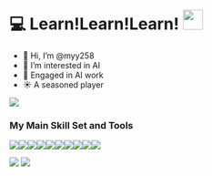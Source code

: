 # 💻 Learn!Learn!Learn! <img src="https://camo.githubusercontent.com/63371d36886ee658f5a97401f393e1ab1684b2fd3de674b8f5efc7d410b2a3d0/68747470733a2f2f6d656469612e67697068792e636f6d2f6d656469612f57556c706c634d704f43456d5447427442572f67697068792e676966" width="35px">



- 👋 Hi, I’m @myy258
- 👀 I’m interested in AI
- 🌱 Engaged in AI work
- ☀️ A seasoned player

![](https://github-readme-stats.vercel.app/api?username=myy258&show_icons=true&theme=radical)   



### My Main Skill Set and Tools
![](https://img.shields.io/badge/Python-3776AB?style=for-the-badge&logo=python&logoColor=white)![](https://img.shields.io/badge/MySQL-005C84?style=for-the-badge&logo=mysql&logoColor=white)![](https://img.shields.io/badge/Oracle-F80000?style=for-the-badge&logo=Oracle&logoColor=white)![](https://img.shields.io/badge/TensorFlow-FF6F00?style=for-the-badge&logo=tensorflow&logoColor=white)![](https://img.shields.io/badge/Google_Cloud-4285F4?style=for-the-badge&logo=google-cloud&logoColor=white)![](https://img.shields.io/badge/microsoft%20azure-0089D6?style=for-the-badge&logo=microsoft-azure&logoColor=white)![](https://img.shields.io/badge/PyCharm-000000.svg?&style=for-the-badge&logo=PyCharm&logoColor=white)![](https://img.shields.io/badge/Notepad++-90E59A.svg?style=for-the-badge&logo=notepad%2B%2B&logoColor=black)![](https://img.shields.io/badge/Spyder%20Ide-FF0000?style=for-the-badge&logo=spyder%20ide&logoColor=white)![](https://img.shields.io/badge/Visual_Studio_Code-0078D4?style=for-the-badge&logo=visual%20studio%20code&logoColor=white)

<img src="https://img.shields.io/badge/Python-3.9.7-blue?logo=Python&style=plastic"> <img src="https://img.shields.io/badge/Tensorflow-2.5.0-red?logo=Tensorflow&style=plastic">

<!---
myy258/myy258 is a ✨ special ✨ repository because its `README.md` (this file) appears on your GitHub profile.
You can click the Preview link to take a look at your changes.
--->
